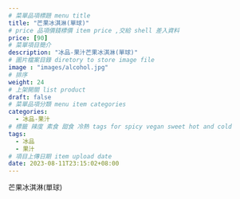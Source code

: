 ```yaml
---
# 菜單品項標題 menu title 
title: "芒果冰淇淋(單球)"
# price 品項價錢標價 item price ,交給 shell 差入資料
price: [90] 
# 菜單項目簡介 
description: "冰品-果汁芒果冰淇淋(單球)"
# 圖片檔案目錄 diretory to store image file
image : "images/alcohol.jpg"
# 排序
weight: 24 
# 上架開關 list product 
draft: false
# 菜單品項分類 menu item categories 
categories:
  - 冰品-果汁
# 標籤 辣度 素食 甜食 冷熱 tags for spicy vegan sweet hot and cold 
tags:
  - 冰品
  - 果汁
# 項目上傳日期 item upload date 
date: 2023-08-11T23:15:02+08:00
---
```


 芒果冰淇淋(單球)
